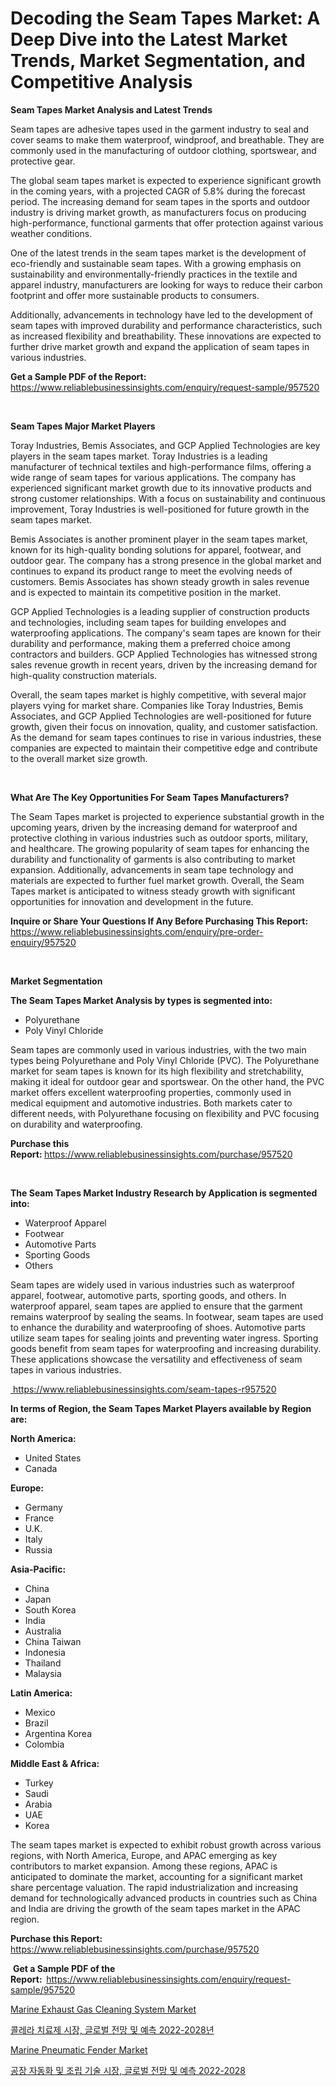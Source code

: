<p><h1>Decoding the Seam Tapes Market: A Deep Dive into the Latest Market Trends, Market Segmentation, and Competitive Analysis</h1></p><p><strong>Seam Tapes Market Analysis and Latest Trends</strong></p>
<p><p>Seam tapes are adhesive tapes used in the garment industry to seal and cover seams to make them waterproof, windproof, and breathable. They are commonly used in the manufacturing of outdoor clothing, sportswear, and protective gear.</p><p>The global seam tapes market is expected to experience significant growth in the coming years, with a projected CAGR of 5.8% during the forecast period. The increasing demand for seam tapes in the sports and outdoor industry is driving market growth, as manufacturers focus on producing high-performance, functional garments that offer protection against various weather conditions.</p><p>One of the latest trends in the seam tapes market is the development of eco-friendly and sustainable seam tapes. With a growing emphasis on sustainability and environmentally-friendly practices in the textile and apparel industry, manufacturers are looking for ways to reduce their carbon footprint and offer more sustainable products to consumers.</p><p>Additionally, advancements in technology have led to the development of seam tapes with improved durability and performance characteristics, such as increased flexibility and breathability. These innovations are expected to further drive market growth and expand the application of seam tapes in various industries.</p></p>
<p><strong>Get a Sample PDF of the Report:&nbsp;</strong> <a href="https://www.reliablebusinessinsights.com/enquiry/request-sample/957520">https://www.reliablebusinessinsights.com/enquiry/request-sample/957520</a></p>
<p>&nbsp;</p>
<p><strong>Seam Tapes Major Market Players</strong></p>
<p><p>Toray Industries, Bemis Associates, and GCP Applied Technologies are key players in the seam tapes market. Toray Industries is a leading manufacturer of technical textiles and high-performance films, offering a wide range of seam tapes for various applications. The company has experienced significant market growth due to its innovative products and strong customer relationships. With a focus on sustainability and continuous improvement, Toray Industries is well-positioned for future growth in the seam tapes market.</p><p>Bemis Associates is another prominent player in the seam tapes market, known for its high-quality bonding solutions for apparel, footwear, and outdoor gear. The company has a strong presence in the global market and continues to expand its product range to meet the evolving needs of customers. Bemis Associates has shown steady growth in sales revenue and is expected to maintain its competitive position in the market.</p><p>GCP Applied Technologies is a leading supplier of construction products and technologies, including seam tapes for building envelopes and waterproofing applications. The company's seam tapes are known for their durability and performance, making them a preferred choice among contractors and builders. GCP Applied Technologies has witnessed strong sales revenue growth in recent years, driven by the increasing demand for high-quality construction materials.</p><p>Overall, the seam tapes market is highly competitive, with several major players vying for market share. Companies like Toray Industries, Bemis Associates, and GCP Applied Technologies are well-positioned for future growth, given their focus on innovation, quality, and customer satisfaction. As the demand for seam tapes continues to rise in various industries, these companies are expected to maintain their competitive edge and contribute to the overall market size growth.</p></p>
<p>&nbsp;</p>
<p><strong>What Are The Key Opportunities For Seam Tapes Manufacturers?</strong></p>
<p><p>The Seam Tapes market is projected to experience substantial growth in the upcoming years, driven by the increasing demand for waterproof and protective clothing in various industries such as outdoor sports, military, and healthcare. The growing popularity of seam tapes for enhancing the durability and functionality of garments is also contributing to market expansion. Additionally, advancements in seam tape technology and materials are expected to further fuel market growth. Overall, the Seam Tapes market is anticipated to witness steady growth with significant opportunities for innovation and development in the future.</p></p>
<p><strong>Inquire or Share Your Questions If Any Before Purchasing This Report:</strong> <a href="https://www.reliablebusinessinsights.com/enquiry/pre-order-enquiry/957520">https://www.reliablebusinessinsights.com/enquiry/pre-order-enquiry/957520</a></p>
<p>&nbsp;</p>
<p><strong>Market Segmentation</strong></p>
<p><strong>The Seam Tapes Market Analysis by types is segmented into:</strong></p>
<p><ul><li>Polyurethane</li><li>Poly Vinyl Chloride</li></ul></p>
<p><p>Seam tapes are commonly used in various industries, with the two main types being Polyurethane and Poly Vinyl Chloride (PVC). The Polyurethane market for seam tapes is known for its high flexibility and stretchability, making it ideal for outdoor gear and sportswear. On the other hand, the PVC market offers excellent waterproofing properties, commonly used in medical equipment and automotive industries. Both markets cater to different needs, with Polyurethane focusing on flexibility and PVC focusing on durability and waterproofing.</p></p>
<p><strong>Purchase this Report:&nbsp;</strong><a href="https://www.reliablebusinessinsights.com/purchase/957520">https://www.reliablebusinessinsights.com/purchase/957520</a></p>
<p>&nbsp;</p>
<p><strong>The Seam Tapes Market Industry Research by Application is segmented into:</strong></p>
<p><ul><li>Waterproof Apparel</li><li>Footwear</li><li>Automotive Parts</li><li>Sporting Goods</li><li>Others</li></ul></p>
<p><p>Seam tapes are widely used in various industries such as waterproof apparel, footwear, automotive parts, sporting goods, and others. In waterproof apparel, seam tapes are applied to ensure that the garment remains waterproof by sealing the seams. In footwear, seam tapes are used to enhance the durability and waterproofing of shoes. Automotive parts utilize seam tapes for sealing joints and preventing water ingress. Sporting goods benefit from seam tapes for waterproofing and increasing durability. These applications showcase the versatility and effectiveness of seam tapes in various industries.</p></p>
<p><a href="https://www.reliablebusinessinsights.com/seam-tapes-r957520">&nbsp;https://www.reliablebusinessinsights.com/seam-tapes-r957520</a></p>
<p><strong>In terms of Region, the Seam Tapes Market Players available by Region are:</strong></p>
<p>
    <p> <strong> North America: </strong>
        <ul>
            <li>United States</li>
            <li>Canada</li>
        </ul>
        </p> 
    <p> <strong> Europe: </strong>
        <ul>
            <li>Germany</li>
            <li>France</li>
            <li>U.K.</li>
            <li>Italy</li>
            <li>Russia</li>
        </ul>
        </p> 
    <p> <strong> Asia-Pacific: </strong>
        <ul>
            <li>China</li>
            <li>Japan</li>
            <li>South Korea</li>
            <li>India</li>
            <li>Australia</li>
            <li>China Taiwan</li>
            <li>Indonesia</li>
            <li>Thailand</li>
            <li>Malaysia</li>
        </ul>
        </p> 
    <p> <strong> Latin America: </strong>
        <ul>
            <li>Mexico</li>
            <li>Brazil</li>
            <li>Argentina Korea</li>
            <li>Colombia</li>
        </ul>
        </p> 
    <p> <strong> Middle East & Africa: </strong>
        <ul>
            <li>Turkey</li>
            <li>Saudi</li>
            <li>Arabia</li>
            <li>UAE</li>
            <li>Korea</li>
        </ul>
    </p>
    </p>
<p><p>The seam tapes market is expected to exhibit robust growth across various regions, with North America, Europe, and APAC emerging as key contributors to market expansion. Among these regions, APAC is anticipated to dominate the market, accounting for a significant market share percentage valuation. The rapid industrialization and increasing demand for technologically advanced products in countries such as China and India are driving the growth of the seam tapes market in the APAC region.</p></p>
<p><strong>Purchase this Report: </strong><a href="https://www.reliablebusinessinsights.com/purchase/957520">https://www.reliablebusinessinsights.com/purchase/957520</a></p>
<p>&nbsp;<strong>Get a Sample PDF of the Report:&nbsp;&nbsp;</strong><a href="https://www.reliablebusinessinsights.com/enquiry/request-sample/957520">https://www.reliablebusinessinsights.com/enquiry/request-sample/957520</a></p>
<p><strong></strong></p>
<p><p><a href="https://github.com/sardarp081/Market-Research-Report-List-1/blob/main/marine-exhaust-gas-cleaning-system-market.md">Marine Exhaust Gas Cleaning System Market</a></p><p><a href="https://github.com/gambitz1998/Market-Research-Report-List-1/blob/main/9386814131139.md">콜레라 치료제 시장, 글로벌 전망 및 예측 2022-2028년</a></p><p><a href="https://github.com/waylose1223/Market-Research-Report-List-1/blob/main/marine-pneumatic-fender-market.md">Marine Pneumatic Fender Market</a></p><p><a href="https://github.com/AidenReinger/Market-Research-Report-List-1/blob/main/7822097131138.md">공장 자동화 및 조립 기술 시장, 글로벌 전망 및 예측 2022-2028</a></p></p>